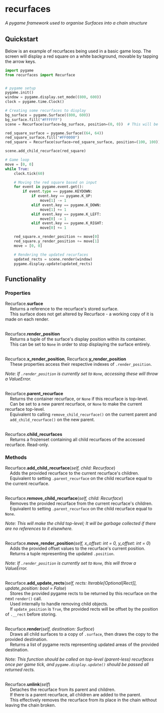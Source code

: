 # recurfaces

###### A pygame framework used to organise Surfaces into a chain structure

## Quickstart

Below is an example of recurfaces being used in a basic game loop.
The screen will display a red square on a white background, movable by tapping the arrow keys.

```python
import pygame
from recurfaces import Recurface


# pygame setup
pygame.init()
window = pygame.display.set_mode((800, 600))
clock = pygame.time.Clock()

# Creating some recurfaces to display
bg_surface = pygame.Surface((800, 600))
bg_surface.fill("#FFFFFF")
scene = Recurface(surface=bg_surface, position=(0, 0))  # This will be the top-level recurface

red_square_surface = pygame.Surface((64, 64))
red_square_surface.fill("#FF0000")
red_square = Recurface(surface=red_square_surface, position=(100, 100))

scene.add_child_recurface(red_square)

# Game loop
move = [0, 0]
while True:
    clock.tick(60)

    # Moving the red square based on input
    for event in pygame.event.get():
        if event.type == pygame.KEYDOWN:
            if event.key == pygame.K_UP:
                move[1] -= 1
            elif event.key == pygame.K_DOWN:
                move[1] += 1
            elif event.key == pygame.K_LEFT:
                move[0] -= 1
            elif event.key == pygame.K_RIGHT:
                move[0] += 1

    red_square.x_render_position += move[0]
    red_square.y_render_position += move[1]
    move = [0, 0]

    # Rendering the updated recurfaces
    updated_rects = scene.render(window)
    pygame.display.update(updated_rects)
```

## Functionality

### Properties

Recurface.**surface**  
&nbsp;&nbsp;&nbsp;&nbsp;Returns a reference to the recurface's stored surface.  
&nbsp;&nbsp;&nbsp;&nbsp;This surface does not get altered by Recurface - a working copy of it is made on each render.  
&nbsp;  

Recurface.**render_position**  
&nbsp;&nbsp;&nbsp;&nbsp;Returns a tuple of the surface's display position within its container.  
&nbsp;&nbsp;&nbsp;&nbsp;This can be set to `None` in order to stop displaying the surface entirely.  
&nbsp;

Recurface.**x_render_position**, Recurface.**y_render_position**  
&nbsp;&nbsp;&nbsp;&nbsp;These properties access their respective indexes of `.render_position`.  

*Note: If `.render_position` is currently set to `None`, accessing these will throw a ValueError.*  
&nbsp;

Recurface.**parent_recurface**  
&nbsp;&nbsp;&nbsp;&nbsp;Returns the container recurface, or `None` if this recurface is top-level.  
&nbsp;&nbsp;&nbsp;&nbsp;Can be set to a new parent recurface, or `None` to make the current recurface top-level.  
&nbsp;&nbsp;&nbsp;&nbsp;Equivalent to calling `remove_child_recurface()` on the current parent and  
&nbsp;&nbsp;&nbsp;&nbsp;`add_child_recurface()` on the new parent.  
&nbsp;

Recurface.**child_recurfaces**  
&nbsp;&nbsp;&nbsp;&nbsp;Returns a frozenset containing all child recurfaces of the accessed recurface. Read-only.  

### Methods

Recurface.**add_child_recurface**(*self, child: Recurface*)  
&nbsp;&nbsp;&nbsp;&nbsp;Adds the provided recurface to the current recurface's children.  
&nbsp;&nbsp;&nbsp;&nbsp;Equivalent to setting `.parent_recurface` on the child recurface equal to the current recurface.  
&nbsp;

Recurface.**remove_child_recurface**(*self, child: Recurface*)  
&nbsp;&nbsp;&nbsp;&nbsp;Removes the provided recurface from the current recurface's children.  
&nbsp;&nbsp;&nbsp;&nbsp;Equivalent to setting `.parent_recurface` on the child recurface equal to `None`.  

*Note: This will make the child top-level; It will be garbage collected if there are no references to it elsewhere.*  
&nbsp;

Recurface.**move_render_position**(*self, x_offset: int = 0, y_offset: int = 0*)  
&nbsp;&nbsp;&nbsp;&nbsp;Adds the provided offset values to the recurface's current position.  
&nbsp;&nbsp;&nbsp;&nbsp;Returns a tuple representing the updated `.position`.  

*Note: If `.render_position` is currently set to `None`, this will throw a ValueError.*  
&nbsp;

Recurface.**add_update_rects**(*self, rects: Iterable[Optional[Rect]], update_position: bool = False*)  
&nbsp;&nbsp;&nbsp;&nbsp;Stores the provided pygame rects to be returned by this recurface on the next `render()` call.  
&nbsp;&nbsp;&nbsp;&nbsp;Used internally to handle removing child objects.  
&nbsp;&nbsp;&nbsp;&nbsp;If `update_position` is `True`, the provided rects will be offset by the position of `.__rect` before storing.  
&nbsp;

Recurface.**render**(*self, destination: Surface*)  
&nbsp;&nbsp;&nbsp;&nbsp;Draws all child surfaces to a copy of `.surface`, then draws the copy to the provided destination.  
&nbsp;&nbsp;&nbsp;&nbsp;Returns a list of pygame rects representing updated areas of the provided destination.  

*Note: This function should be called on top-level (parent-less) recurfaces once per game tick, and `pygame.display.update()` should be passed all returned rects.*  
&nbsp;

Recurface.**unlink**(*self*)  
&nbsp;&nbsp;&nbsp;&nbsp;Detaches the recurface from its parent and children.  
&nbsp;&nbsp;&nbsp;&nbsp;If there is a parent recurface, all children are added to the parent.  
&nbsp;&nbsp;&nbsp;&nbsp;This effectively removes the recurface from its place in the chain without leaving the chain broken.  
&nbsp;
